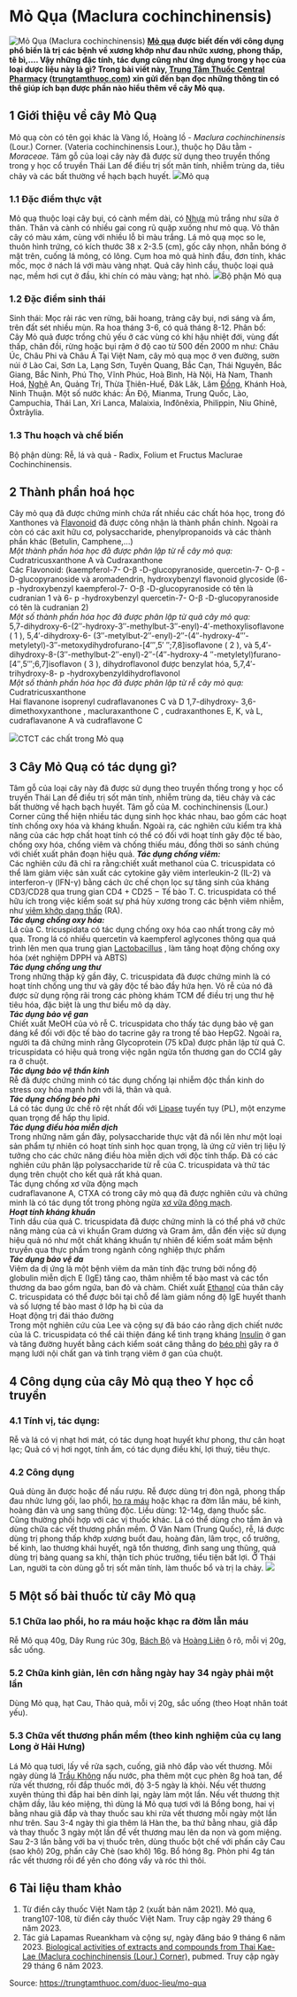 # Mỏ Qụa (Maclura cochinchinensis)

![Mỏ Qụa \(Maclura cochinchinensis\)](https://trungtamthuoc.com/images/others/anh-mo-qua-22-7123.jpg)
**[Mỏ quạ](https://trungtamthuoc.com/duoc-lieu/mo-qua) được biết đến với công dụng phổ biến là trị các bệnh về xương khớp như đau nhức xương, phong thấp, tê bì,.... Vậy những đặc tính, tác dụng cũng như ứng dụng trong y học của loại dược liệu này là gì? Trong bài viết này, [Trung Tâm Thuốc Central Pharmacy](https://trungtamthuoc.com/ "Trung Tâm Thuốc Central Pharmacy") ([trungtamthuoc.com](https://trungtamthuoc.com/ "trungtamthuoc.com")) xin gửi đến bạn đọc những thông tin có thể giúp ích bạn được phần nào hiểu thêm về cây Mỏ quạ.**
##  1 Giới thiệu về cây Mỏ Quạ
Mỏ quạ còn có tên gọi khác là Vàng lồ, Hoàng lồ - _Maclura cochinchinensis_ (Lour.) Corner. (Vateria cochinchinensis Lour.), thuộc họ Dâu tằm - _Moraceae._
Tâm gỗ của loại cây này đã được sử dụng theo truyền thống trong y học cổ truyền Thái Lan để điều trị sốt mãn tính, nhiễm trùng da, tiêu chảy và các bất thường về hạch bạch huyết.
![](https://trungtamthuoc.com/images/item/mo-qua-1.jpg)Mỏ quạ
### 1.1 Đặc điểm thực vật
Mỏ quạ thuộc loại cây bụi, có cành mềm dài, có [Nhựa](https://trungtamthuoc.com/hoat-chat/nhua "Nhựa") mủ trắng như sữa ở thân. Thân và cành có nhiều gai cong rũ quặp xuống như mỏ quạ. Vỏ thân cây có màu xám, cùng với nhiều lỗ bì màu trắng. Lá mỏ quạ mọc so le, thuôn hình trứng, có kích thước 38 x 2-3.5 (cm), gốc cây nhọn, nhẵn bóng ở mặt trên, cuống lá mỏng, có lông.
Cụm hoa mỏ quả hình đầu, đơn tính, khác mốc, mọc ở nách lá với màu vàng nhạt. Quả cây hình cầu, thuộc loại quả nạc, mềm hơi cụt ở đầu, khi chín có màu vàng; hạt nhỏ.
![](https://trungtamthuoc.com/images/item/mo-qua-4.jpg)Bộ phận Mỏ quạ
### 1.2 Đặc điểm sinh thái
Sinh thái: Mọc rải rác ven rừng, bãi hoang, trảng cây bụi, nơi sáng và ẩm, trên đất sét nhiều mùn. Ra hoa tháng 3-6, có quả tháng 8-12.
Phân bố:   
Cây Mỏ quả được trồng chủ yếu ở các vùng có khí hậu nhiệt đới, vùng đất thấp, chân đồi, rừng hoặc bụi rậm ở độ cao từ 500 đến 2000 m như: Châu Úc, Châu Phi và Châu Á
Tại Việt Nam, cây mỏ quạ mọc ở ven đường, sườn núi ở Lào Cai, Sơn La, Lạng Sơn, Tuyên Quang, Bắc Cạn, Thái Nguyên, Bắc Giang, Bắc Ninh, Phú Thọ, Vĩnh Phúc, Hoà Bình, Hà Nội, Hà Nam, Thanh Hoá, [Nghệ](https://trungtamthuoc.com/hoat-chat/nghe "Nghệ") An, Quảng Trị, Thừa Thiên-Huế, Đăk Lăk, Lâm [Đồng](https://trungtamthuoc.com/hoat-chat/dong "Đồng"), Khánh Hoà, Ninh Thuận.
Một số nước khác: Ấn Độ, Mianma, Trung Quốc, Lào, Campuchia, Thái Lan, Xri Lanca, Malaixia, Inđônêxia, Philippin, Niu Ghinê, Ôxtrâylia.
### 1.3 Thu hoạch và chế biến
Bộ phận dùng: Rễ, lá và quả - Radix, Folium et Fructus Maclurae Cochinchinensis.
##  2 Thành phần hoá học
Cây mỏ quạ đã được chứng minh chứa rất nhiều các chất hóa học, trong đó Xanthones và [Flavonoid](https://trungtamthuoc.com/hoat-chat/flavonoid "Flavonoid") đã được công nhận là thành phần chính. Ngoài ra còn có các axit hữu cơ, polysaccharide, phenylpropanoids và các thành phần khác (Betulin, Camphene,...)  
_Một thành phần hóa học đã được phân lập từ rễ cây mỏ quạ:_  
Cudratricusxanthone A và Cudraxanthone   
Các Flavonoid: (kaempferol-7- O-β -D-glucopyranoside, quercetin-7- O-β -D-glucopyranoside và aromadendrin, hydroxybenzyl flavonoid glycoside (6- p -hydroxybenzyl kaempferol-7- O-β -D-glucopyranoside có tên là cudranian 1 và 6- p -hydroxybenzyl quercetin-7- O-β -D-glucopyranoside có tên là cudranian 2)  
_Một số thành phần hóa học đã được phân lập từ quả cây mỏ quạ:_  
5,7-dihydroxy-6-(2′′-hydroxy-3′′-methylbut-3′′-enyl)-4′-methoxylisoflavone ( 1 ), 5,4′-dihydroxy-6- (3′′-metylbut-2′′-enyl)-2′′-(4′′-hydroxy-4′′′-metyletyl)-3′′-metoxydihydrofurano-[4′′′,5′ ′′;7,8]isoflavone ( 2 ), và 5,4′-dihydroxy-8-(3′′-methylbut-2′′-enyl)-2′′-(4′′-hydroxy-4 ′′-metyletyl)furano-[4′′,5′′′;6,7]isoflavon ( 3 ), dihydroflavonol được benzylat hóa, 5,7,4′-trihydroxy-8- p -hydroxybenzyldihydroflavonol   
_Một số thành phần hóa học đã được phân lập từ rễ cây mỏ quạ:_  
Cudratricusxanthone  
Hai flavanone isoprenyl cudraflavanones C và D 1,7-dihydroxy- 3,6-dimethoxyxanthone , macluraxanthone C , cudraxanthones E, K, và L, cudraflavanone A và cudraflavone C  

![](https://trungtamthuoc.com/images/item/mo-qua-5.jpg)CTCT các chất trong Mỏ quạ
##  3 Cây Mỏ Quạ có tác dụng gì? 
Tâm gỗ của loại cây này đã được sử dụng theo truyền thống trong y học cổ truyền Thái Lan để điều trị sốt mãn tính, nhiễm trùng da, tiêu chảy và các bất thường về hạch bạch huyết. Tâm gỗ của M. cochinchinensis (Lour.) Corner cũng thể hiện nhiều tác dụng sinh học khác nhau, bao gồm các hoạt tính chống oxy hóa và kháng khuẩn. Ngoài ra, các nghiên cứu kiểm tra khả năng của các hợp chất hoạt tính có thể có đối với hoạt tính gây độc tế bào, chống oxy hóa, chống viêm và chống thiếu máu, đồng thời so sánh chúng với chiết xuất phân đoạn hiệu quả.
_**Tác dụng chống viêm:**_  
Các nghiên cứu đã chỉ ra rằng:chiết xuất methanol của C. tricuspidata có thể làm giảm việc sản xuất các cytokine gây viêm interleukin-2 (IL-2) và interferon-γ (IFN-γ) bằng cách ức chế chọn lọc sự tăng sinh của kháng CD3/CD28 qua trung gian CD4 + CD25 − Tế bào T. C. tricuspidata có thể hữu ích trong việc kiểm soát sự phá hủy xương trong các bệnh viêm nhiễm, như [viêm khớp dạng thấp](https://trungtamthuoc.com/bai-viet/viem-khop-dang-thap "viêm khớp dạng thấp") (RA).  
_**Tác dụng chống oxy hóa:**_  
Lá của C. tricuspidata có tác dụng chống oxy hóa cao nhất trong cây mỏ quạ. Trong lá có nhiều quercetin và kaempferol aglycones thông qua quá trình lên men qua trung gian [Lactobacillus](https://trungtamthuoc.com/hoat-chat/lactobacillus "Lactobacillus") , làm tăng hoạt động chống oxy hóa (xét nghiệm DPPH và ABTS)  
_**Tác dụng chống ung thư**_  
Trong những thập kỷ gần đây, C. tricuspidata đã được chứng minh là có hoạt tính chống ung thư và gây độc tế bào đầy hứa hẹn. Vỏ rễ của nó đã được sử dụng rộng rãi trong các phòng khám TCM để điều trị ung thư hệ tiêu hóa, đặc biệt là ung thư biểu mô dạ dày.  
_**Tác dụng bảo vệ gan**_  
Chiết xuất MeOH của vỏ rễ C. tricuspidata cho thấy tác dụng bảo vệ gan đáng kể đối với độc tế bào do tacrine gây ra trong tế bào HepG2. Ngoài ra, người ta đã chứng minh rằng Glycoprotein (75 kDa) được phân lập từ quả C. tricuspidata có hiệu quả trong việc ngăn ngừa tổn thương gan do CCl4 gây ra ở chuột.  
_**Tác dụng bảo vệ thần kinh**_  
Rễ đã được chứng minh có tác dụng chống lại nhiễm độc thần kinh do stress oxy hóa mạnh hơn với lá, thân và quả.  
_**Tác dụng chống béo phì**_  
Lá có tác dụng ức chế rõ rệt nhất đối với [Lipase](https://trungtamthuoc.com/hoat-chat/lipase "Lipase") tuyến tụy (PL), một enzyme quan trọng để hấp thụ lipid.  
_**Tác dụng điều hòa miễn dịch**_  
Trong những năm gần đây, polysaccharide thực vật đã nổi lên như một loại sản phẩm tự nhiên có hoạt tính sinh học quan trọng, là ứng cử viên trị liệu lý tưởng cho các chức năng điều hòa miễn dịch với độc tính thấp. Đã có các nghiên cứu phân lập polysaccharide từ rễ của C. tricuspidata và thử tác dụng trên chuột cho kết quả rất khả quan.  
Tác dụng chống xơ vữa động mạch  
cudraflavanone A, CTXA có trong cây mỏ quạ đã được nghiên cứu và chứng minh là có tác dụng tốt trong phòng ngừa [xơ vữa động mạch](https://trungtamthuoc.com/bai-viet/vua-xo-dong-mach "xơ vữa động mạch").  
**_Hoạt tính kháng khuẩn_**  
Tinh dầu của quả C. tricuspidata đã được chứng minh là có thể phá vỡ chức năng màng của cả vi khuẩn Gram dương và Gram âm, dẫn đến việc sử dụng hiệu quả nó như một chất kháng khuẩn tự nhiên để kiểm soát mầm bệnh truyền qua thực phẩm trong ngành công nghiệp thực phẩm  
**_Tác dụng bảo vệ da_**  
Viêm da dị ứng là một bệnh viêm da mãn tính đặc trưng bởi nồng độ globulin miễn dịch E (IgE) tăng cao, thâm nhiễm tế bào mast và các tổn thương da bao gồm ngứa, ban đỏ và chàm. Chiết xuất [Ethanol](https://trungtamthuoc.com/hoat-chat/ethanol "Ethanol") của thân cây C. tricuspidata có thể được bôi tại chỗ để làm giảm nồng độ IgE huyết thanh và số lượng tế bào mast ở lớp hạ bì của da  
Hoạt động trị đái tháo đường  
Trong một nghiên cứu của Lee và cộng sự đã báo cáo rằng dịch chiết nước của lá C. tricuspidata có thể cải thiện đáng kể tình trạng kháng [Insulin](https://trungtamthuoc.com/hoat-chat/insulin "Insulin") ở gan và tăng đường huyết bằng cách kiểm soát căng thẳng do [béo phì](https://trungtamthuoc.com/bai-viet/benh-beo-phi "béo phì") gây ra ở mạng lưới nội chất gan và tình trạng viêm ở gan của chuột.
##  4 Công dụng của cây Mỏ quạ theo Y học cổ truyền
### 4.1 Tính vị, tác dụng: 
Rễ và lá có vị nhạt hơi mát, có tác dụng hoạt huyết khư phong, thư cân hoạt lạc; Quả có vị hơi ngọt, tính ấm, có tác dụng điều khí, lợi thuỷ, tiêu thực.
### 4.2 Công dụng
Quả dùng ăn được hoặc để nấu rượu. Rễ được dùng trị đòn ngã, phong thấp đau nhức lưng gối, lao phổi, [ho ra máu](https://trungtamthuoc.com/bai-viet/ho-ra-mau "ho ra máu") hoặc khạc ra đờm lẫn máu, bế kinh, hoàng đản và ung sang thũng độc. Liều dùng: 12-14g, dạng thuốc sắc. Cũng thường phối hợp với các vị thuốc khác. Lá có thể dùng cho tầm ăn và dùng chữa các vết thương phần mềm.
Ở Vân Nam (Trung Quốc), rễ, lá được dùng trị phong thấp khớp xương buốt đau, hoàng đản, lâm trọc, cổ trưởng, bế kinh, lao thương khái huyết, ngã tổn thương, đình sang ung thũng, quả dùng trị bàng quang sa khí, thận tích phúc trưởng, tiểu tiện bất lợi.
Ở Thái Lan, người ta còn dùng gỗ trị sốt mãn tính, làm thuốc bổ và trị la chảy.
![](https://trungtamthuoc.com/images/item/anh-mo-qua-31.jpeg)
##  5 Một số bài thuốc từ cây Mỏ quạ
### 5.1 Chữa lao phổi, ho ra máu hoặc khạc ra đờm lẫn máu
Rễ Mô quạ 40g, Dây Rung rúc 30g, [Bách Bộ](https://trungtamthuoc.com/duoc-lieu/bach-bo "Bách Bộ") và [Hoàng Liên](https://trungtamthuoc.com/hoat-chat/hoang-lien "Hoàng Liên") ô rô, mỗi vị 20g, sắc uống.
### 5.2 Chữa kinh giản, lên cơn hằng ngày hay 34 ngày phải một lần
Dùng Mỏ quạ, hạt Cau, Thảo quả, mỗi vị 20g, sắc uống (theo Hoạt nhân toát yếu).
### 5.3 Chữa vết thương phần mềm (theo kinh nghiệm của cụ lang Long ở Hải Hưng)
Lá Mỏ quạ tươi, lấy về rửa sạch, cuống, giã nhỏ đắp vào vết thương. Mỗi ngày dùng lá [Trầu Không](https://trungtamthuoc.com/hoat-chat/trau-khong "Trầu Không") nấu nước, pha thêm một cục phèn 8g hoà tan, để rửa vết thương, rồi đắp thuốc mới, độ 3-5 ngày là khỏi. Nếu vết thương xuyên thủng thì đắp hai bên dính lại, ngày làm một lần. Nếu vết thương thịt chậm dầy, lâu kéo miệng, thì dùng lá Mỏ quạ tươi với lá Bồng bong, hai vị bằng nhau giã đắp và thay thuốc sau khi rửa vết thương mỗi ngày một lần như trên. Sau 3-4 ngày thì gia thêm lá Hàn the, ba thứ bằng nhau, giã đắp và thay thuốc 3 ngày một lần để vết thương mau lên da non và gom miệng. Sau 2-3 lần bằng với ba vị thuốc trên, dùng thuốc bột chế với phấn cây Cau (sao khô) 20g, phấn cây Chè (sao khô) 16g. Bổ hóng 8g. Phòn phi 4g tán rắc vết thương rồi để yên cho đóng vẩy và róc thì thôi.
##  6 Tài liệu tham khảo
  1. Từ điển cây thuốc Việt Nam tập 2 (xuất bản năm 2021). Mỏ quạ, trang107-108, từ điển cây thuốc Việt Nam. Truy cập ngày 29 tháng 6 năm 2023.
  2. Tác giả Lapamas Rueankham và cộng sự, ngày đăng báo 9 tháng 6 năm 2023. [Biological activities of extracts and compounds from Thai Kae-Lae (Maclura cochinchinensis (Lour.) Corner),](https://www.ncbi.nlm.nih.gov/pmc/articles/PMC10257291/) pubmed. Truy cập ngày 29 tháng 6 năm 2023.




Source: https://trungtamthuoc.com/duoc-lieu/mo-qua